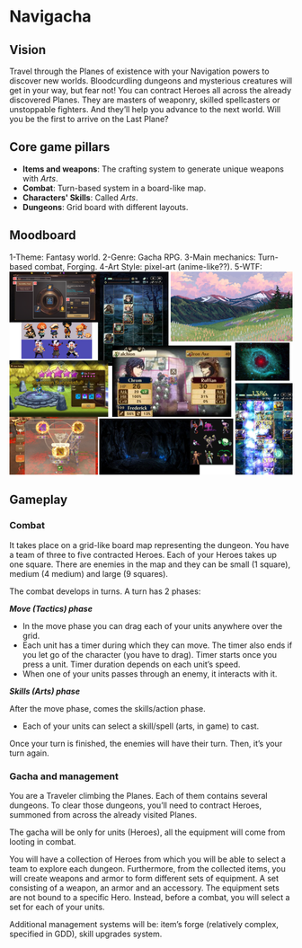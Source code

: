 # Navigacha
## Vision

Travel through the Planes of existence with your Navigation powers to discover new worlds. Bloodcurdling dungeons and mysterious creatures will get in your way, but fear not! You can contract Heroes all across the already discovered Planes. They are masters of weaponry, skilled spellcasters or unstoppable fighters. And they’ll help you advance to the next world. Will you be the first to arrive on the Last Plane?


## Core game pillars
* **Items and weapons**: The crafting system to generate unique weapons with *Arts*.
* **Combat**: Turn-based system in a board-like map.
* **Characters' Skills**: Called *Arts*.
* **Dungeons**: Grid board with different layouts.

## Moodboard
1-Theme: Fantasy world. 2-Genre: Gacha RPG. 3-Main mechanics: Turn-based combat, Forging. 4-Art Style: pixel-art (anime-like??). 5-WTF: 
![](Images/MoodboardNavigacha.png)

## Gameplay
### Combat
It takes place on a grid-like board map representing the dungeon. You have a team of three to five contracted Heroes. Each of your Heroes takes up one square. There are enemies in the map and they can be small (1 square), medium (4 medium) and large (9 squares). 

The combat develops in turns. A turn has 2 phases:

_**Move (Tactics) phase**_
* In the move phase you can drag each of your units anywhere over the grid. 
* Each unit has a timer during which they can move. The timer also ends if you let go of the character (you have to drag).  Timer starts once you press a unit. Timer duration depends on each unit’s speed. 
* When one of your units passes through an enemy, it interacts with it.

_**Skills (Arts) phase**_

After the move phase, comes the skills/action phase. 
* Each of your units can select a skill/spell (arts, in game) to cast.

Once your turn is finished, the enemies will have their turn. Then, it’s your turn again.

### Gacha and management
You are a Traveler climbing the Planes. Each of them contains several dungeons. To clear those dungeons, you’ll need to contract Heroes, summoned from across the already visited Planes.

The gacha will be only for units (Heroes), all the equipment will come from looting in combat.

You will have a collection of Heroes from which you will be able to select a team to explore each dungeon. Furthermore, from the collected items, you will create weapons and armor to form different sets of equipment. A set consisting of a weapon, an armor and an accessory. The equipment sets are not bound to a specific Hero. Instead, before a combat, you will select a set for each of your units.

Additional management systems will be: item’s forge (relatively complex, specified in GDD), skill upgrades system.

